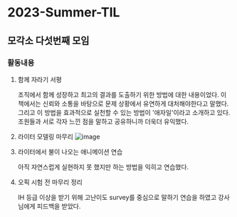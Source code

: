  # 2023-Summer-TIL

## 모각소 다섯번째 모임

### 활동내용

1. 함께 자라기 서평

   조직에서 함께 성장하고 최고의 결과를 도출하기 위한 방법에 대한 내용이었다. 이 책에서는 신뢰와 소통을 바탕으로
   문제 상황에서 유연하게 대처해야한다고 말했다. 그리고 이 방법을 효과적으로 실천할 수 있는 방법이 '애자일'이라고 소개하고 있다.
   조원들과 서로 각자 느낀 점을 말하고 공유하니까 더욱더 유익했다.

2. 라이터 모델링 마무리
   ![image](https://github.com/boyeongs2/2023-Summer-TIL/assets/141813066/ea9fe17e-144f-4616-9099-d920f3adf111)

3. 라이터에서 불이 나오는 애니메이션 연습

   아직 자연스럽게 실현하지 못 했지만 하는 방법을 익히고 연습했다.

4. 오픽 시험 전 마무리 정리

   IH 등급 이상을 받기 위해 고난이도 survey를 중심으로 말하기 연습을 하였고
   강사님에게 피드백을 받았다.
